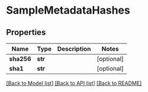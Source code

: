 # SampleMetadataHashes

## Properties
Name | Type | Description | Notes
------------ | ------------- | ------------- | -------------
**sha256** | **str** |  | [optional] 
**sha1** | **str** |  | [optional] 

[[Back to Model list]](../README.md#documentation-for-models) [[Back to API list]](../README.md#documentation-for-api-endpoints) [[Back to README]](../README.md)


